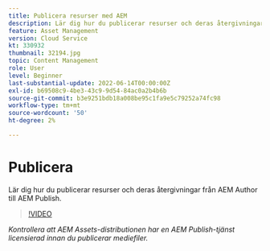 ```yaml
---
title: Publicera resurser med AEM
description: Lär dig hur du publicerar resurser och deras återgivningar från AEM Author till AEM Publish.
feature: Asset Management
version: Cloud Service
kt: 330932
thumbnail: 32194.jpg
topic: Content Management
role: User
level: Beginner
last-substantial-update: 2022-06-14T00:00:00Z
exl-id: b69508c9-4be3-43c9-9d54-84ac0a2b4b6b
source-git-commit: b3e9251bdb18a008be95c1fa9e5c79252a74fc98
workflow-type: tm+mt
source-wordcount: '50'
ht-degree: 2%

---
```


# Publicera

Lär dig hur du publicerar resurser och deras återgivningar från AEM Author till AEM Publish.

>[!VIDEO](https://video.tv.adobe.com/v/330932?quality=12&learn=on)

_Kontrollera att AEM Assets-distributionen har en AEM Publish-tjänst licensierad innan du publicerar mediefiler._
